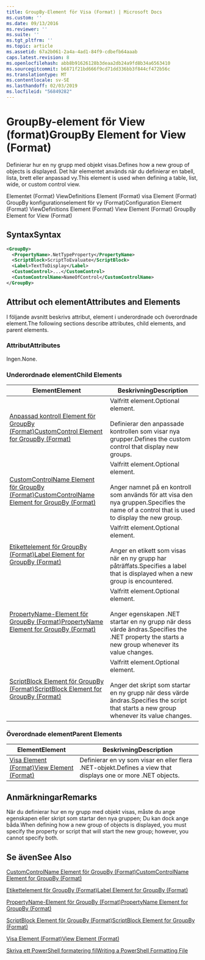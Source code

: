 ```yaml
---
title: GroupBy-Element för Visa (Format) | Microsoft Docs
ms.custom: ''
ms.date: 09/13/2016
ms.reviewer: ''
ms.suite: ''
ms.tgt_pltfrm: ''
ms.topic: article
ms.assetid: 67a2b061-2a4a-4ad1-84f9-cdbefb64aaab
caps.latest.revision: 8
ms.openlocfilehash: abb8b91626128b3deaa2db24a9fd8b34a6563410
ms.sourcegitcommit: b6871f21bd666f9cd71dd336bb3f844cf472b56c
ms.translationtype: MT
ms.contentlocale: sv-SE
ms.lasthandoff: 02/03/2019
ms.locfileid: "56849282"
---
```

# <a name="groupby-element-for-view-format"></a><span data-ttu-id="389c9-102">GroupBy-element för View (format)</span><span class="sxs-lookup"><span data-stu-id="389c9-102">GroupBy Element for View (Format)</span></span>

<span data-ttu-id="389c9-103">Definierar hur en ny grupp med objekt visas.</span><span class="sxs-lookup"><span data-stu-id="389c9-103">Defines how a new group of objects is displayed.</span></span> <span data-ttu-id="389c9-104">Det här elementet används när du definierar en tabell, lista, brett eller anpassad vy.</span><span class="sxs-lookup"><span data-stu-id="389c9-104">This element is used when defining a table, list, wide, or custom control view.</span></span>

<span data-ttu-id="389c9-105">Elementet (Format) ViewDefinitions Element (Format) visa Element (Format) GroupBy konfigurationselement för vy (Format)</span><span class="sxs-lookup"><span data-stu-id="389c9-105">Configuration Element (Format) ViewDefinitions Element (Format) View Element (Format) GroupBy Element for View (Format)</span></span>

## <a name="syntax"></a><span data-ttu-id="389c9-106">Syntax</span><span class="sxs-lookup"><span data-stu-id="389c9-106">Syntax</span></span>

```xml
<GroupBy>
  <PropertyName>.NetTypeProperty</PropertyName>
  <ScriptBlock>ScriptToEvaluate</ScriptBlock>
  <Label>TextToDisplay</Label>
  <CustomControl>...</CustomControl>
  <CustomControlName>NameOfControl</CustomControlName>
</GroupBy>
```

## <a name="attributes-and-elements"></a><span data-ttu-id="389c9-107">Attribut och element</span><span class="sxs-lookup"><span data-stu-id="389c9-107">Attributes and Elements</span></span>

<span data-ttu-id="389c9-108">I följande avsnitt beskrivs attribut, element i underordnade och överordnade element.</span><span class="sxs-lookup"><span data-stu-id="389c9-108">The following sections describe attributes, child elements, and parent elements.</span></span>

### <a name="attributes"></a><span data-ttu-id="389c9-109">Attribut</span><span class="sxs-lookup"><span data-stu-id="389c9-109">Attributes</span></span>

<span data-ttu-id="389c9-110">Ingen.</span><span class="sxs-lookup"><span data-stu-id="389c9-110">None.</span></span>

### <a name="child-elements"></a><span data-ttu-id="389c9-111">Underordnade element</span><span class="sxs-lookup"><span data-stu-id="389c9-111">Child Elements</span></span>

|<span data-ttu-id="389c9-112">Element</span><span class="sxs-lookup"><span data-stu-id="389c9-112">Element</span></span>|<span data-ttu-id="389c9-113">Beskrivning</span><span class="sxs-lookup"><span data-stu-id="389c9-113">Description</span></span>|
|-------------|-----------------|
|[<span data-ttu-id="389c9-114">Anpassad kontroll Element för GroupBy (Format)</span><span class="sxs-lookup"><span data-stu-id="389c9-114">CustomControl Element for GroupBy (Format)</span></span>](./customcontrol-element-for-groupby-format.md)|<span data-ttu-id="389c9-115">Valfritt element.</span><span class="sxs-lookup"><span data-stu-id="389c9-115">Optional element.</span></span><br /><br /> <span data-ttu-id="389c9-116">Definierar den anpassade kontrollen som visar nya grupper.</span><span class="sxs-lookup"><span data-stu-id="389c9-116">Defines the custom control that display new groups.</span></span>|
|[<span data-ttu-id="389c9-117">CustomControlName Element för GroupBy (Format)</span><span class="sxs-lookup"><span data-stu-id="389c9-117">CustomControlName Element for GroupBy (Format)</span></span>](./customcontrolname-element-for-groupby-format.md)|<span data-ttu-id="389c9-118">Valfritt element.</span><span class="sxs-lookup"><span data-stu-id="389c9-118">Optional element.</span></span><br /><br /> <span data-ttu-id="389c9-119">Anger namnet på en kontroll som används för att visa den nya gruppen.</span><span class="sxs-lookup"><span data-stu-id="389c9-119">Specifies the name of a control that is used to display the new group.</span></span>|
|[<span data-ttu-id="389c9-120">Etikettelement för GroupBy (Format)</span><span class="sxs-lookup"><span data-stu-id="389c9-120">Label Element for GroupBy (Format)</span></span>](./label-element-for-groupby-format.md)|<span data-ttu-id="389c9-121">Valfritt element.</span><span class="sxs-lookup"><span data-stu-id="389c9-121">Optional element.</span></span><br /><br /> <span data-ttu-id="389c9-122">Anger en etikett som visas när en ny grupp har påträffats.</span><span class="sxs-lookup"><span data-stu-id="389c9-122">Specifies a label that is displayed when a new group is encountered.</span></span>|
|[<span data-ttu-id="389c9-123">PropertyName-Element för GroupBy (Format)</span><span class="sxs-lookup"><span data-stu-id="389c9-123">PropertyName Element for GroupBy (Format)</span></span>](./propertyname-element-for-groupby-format.md)|<span data-ttu-id="389c9-124">Valfritt element.</span><span class="sxs-lookup"><span data-stu-id="389c9-124">Optional element.</span></span><br /><br /> <span data-ttu-id="389c9-125">Anger egenskapen .NET startar en ny grupp när dess värde ändras.</span><span class="sxs-lookup"><span data-stu-id="389c9-125">Specifies the .NET property the starts a new group whenever its value changes.</span></span>|
|[<span data-ttu-id="389c9-126">ScriptBlock Element för GroupBy (Format)</span><span class="sxs-lookup"><span data-stu-id="389c9-126">ScriptBlock Element for GroupBy (Format)</span></span>](./scriptblock-element-for-groupby-format.md)|<span data-ttu-id="389c9-127">Valfritt element.</span><span class="sxs-lookup"><span data-stu-id="389c9-127">Optional element.</span></span><br /><br /> <span data-ttu-id="389c9-128">Anger det skript som startar en ny grupp när dess värde ändras.</span><span class="sxs-lookup"><span data-stu-id="389c9-128">Specifies the script that starts a new group whenever its value changes.</span></span>|

### <a name="parent-elements"></a><span data-ttu-id="389c9-129">Överordnade element</span><span class="sxs-lookup"><span data-stu-id="389c9-129">Parent Elements</span></span>

|<span data-ttu-id="389c9-130">Element</span><span class="sxs-lookup"><span data-stu-id="389c9-130">Element</span></span>|<span data-ttu-id="389c9-131">Beskrivning</span><span class="sxs-lookup"><span data-stu-id="389c9-131">Description</span></span>|
|-------------|-----------------|
|[<span data-ttu-id="389c9-132">Visa Element (Format)</span><span class="sxs-lookup"><span data-stu-id="389c9-132">View Element (Format)</span></span>](./view-element-format.md)|<span data-ttu-id="389c9-133">Definierar en vy som visar en eller flera .NET-objekt.</span><span class="sxs-lookup"><span data-stu-id="389c9-133">Defines a view that displays one or more .NET objects.</span></span>|

## <a name="remarks"></a><span data-ttu-id="389c9-134">Anmärkningar</span><span class="sxs-lookup"><span data-stu-id="389c9-134">Remarks</span></span>

<span data-ttu-id="389c9-135">När du definierar hur en ny grupp med objekt visas, måste du ange egenskapen eller skript som startar den nya gruppen; Du kan dock ange båda.</span><span class="sxs-lookup"><span data-stu-id="389c9-135">When defining how a new group of objects is displayed, you must specify the property or script that will start the new group; however, you cannot specify both.</span></span>

## <a name="see-also"></a><span data-ttu-id="389c9-136">Se även</span><span class="sxs-lookup"><span data-stu-id="389c9-136">See Also</span></span>

[<span data-ttu-id="389c9-137">CustomControlName Element för GroupBy (Format)</span><span class="sxs-lookup"><span data-stu-id="389c9-137">CustomControlName Element for GroupBy (Format)</span></span>](./customcontrolname-element-for-groupby-format.md)

[<span data-ttu-id="389c9-138">Etikettelement för GroupBy (Format)</span><span class="sxs-lookup"><span data-stu-id="389c9-138">Label Element for GroupBy (Format)</span></span>](./label-element-for-groupby-format.md)

[<span data-ttu-id="389c9-139">PropertyName-Element för GroupBy (Format)</span><span class="sxs-lookup"><span data-stu-id="389c9-139">PropertyName Element for GroupBy (Format)</span></span>](./propertyname-element-for-groupby-format.md)

[<span data-ttu-id="389c9-140">ScriptBlock Element för GroupBy (Format)</span><span class="sxs-lookup"><span data-stu-id="389c9-140">ScriptBlock Element for GroupBy (Format)</span></span>](./scriptblock-element-for-groupby-format.md)

[<span data-ttu-id="389c9-141">Visa Element (Format)</span><span class="sxs-lookup"><span data-stu-id="389c9-141">View Element (Format)</span></span>](./view-element-format.md)

[<span data-ttu-id="389c9-142">Skriva ett PowerShell formatering fil</span><span class="sxs-lookup"><span data-stu-id="389c9-142">Writing a PowerShell Formatting File</span></span>](./writing-a-powershell-formatting-file.md)

